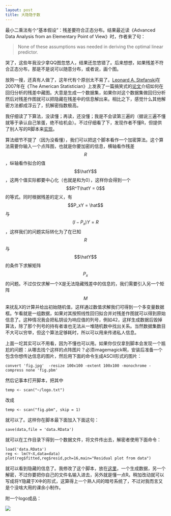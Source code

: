 ```yaml
---
layout: post
title: 大隐隐于数
---
```


最小二乘法有个“基本假设”：残差要符合正态分布。结果最近读《Advanced Data Analysis from an Elementary Point of View》时，作者来了句：

> None of these assumptions was needed in deriving the optimal linear predictor.

哭了，这些年我没少拿QQ图忽悠人，结果还忽悠错了。后来想想，如果残差不符合正态分布，那是不是说可以随意分布，或者说，画个图。

放狗一搜，还真有人做了，这年代有个原创太不易了。[Leonard A. Stefanski](http://www4.stat.ncsu.edu/~stefanski/NSF_Supported/Hidden_Images/stat_res_plots.html)在2007年在《The American Statistician》上发表了一篇搞笑式的[论文](http://www4.stat.ncsu.edu/~stefanski/NSF_Supported/Hidden_Images/Residual_Surrealism_TAS_2007.pdf)介绍如何在回归分析的残差中藏图。大意是生成一个数据集，如果你对这个数据集做回归分析然后对残差作图就可以把隐藏在残差中的信息解出来。相比之下，感觉什么其他解密方法都成浮云了，抗解密指数极高。

我仔细读了下算法，没读懂；再读，还没懂；我是不会读第三遍的（据说三遍不懂就等于承认自己笨蛋，绝不给机会）。不过仔细看了下，发现作者不懂R，但提供了别人写的R脚本来[实现](http://www4.stat.ncsu.edu/~stefanski/NSF_Supported/Hidden_Images/000_R_Programs/John_Staudenmayer/residplots.R)。

算法细节不提了（因为没看懂），我们可以把这个脚本看作一个加密算法。这个算法需要你输入一个点阵图，也就是你要加密的信息，横轴看作残差$$R$$，纵轴看作拟合的值$$\hatY$$，这两个值实际都要中心化（也就是和为0），这样你会得到一个$$R^T\hatY = 0$$的等式。同时根据残差的定义，有$$P_xY = \hat$$与$$(I - P_x)Y = R$$，这样我们的问题实际转化为了在已知$$R$$与$$\hatY$$的条件下求解矩阵$$P_x$$的问题。不过仅仅求解一个X是无法隐藏残差中的信息的，我们需要引入另一个矩阵$$M$$来扰乱X的计算并给出初始随机值，这样通过数值求解我们可得到一个多变量数据框。乍看就是一组数据，如果对其按照线性回归拟合并对残差作图就可以得到原始信息了。这种情况我会把私钥设为响应值的列号，例如42，这样生成数据后毁掉算法，除了那个列号的持有者谁也无法从一堆随机数中找出关系。当然数据集数目不大可以穷举，但这个算法足够耗时，所以可以用来传递私人信息。

上面一坨其实可以不用看，因为不懂也可以用。如果你仅仅拿到脚本会发现一个尴尬的问题：从哪去找个这样的点阵图片？必须imagemagick啊，安装后准备一个包含你想传达信息的图片，然后用下面的命令生成ASCII形式的图片：

~~~
convert 'fig.jpg'  -resize 100x100 -extent 100x100 -monochrome -compress none 'fig.pbm'
~~~

然后记事本打开脚本，把其中

~~~
temp <- scan("~/logo.txt")
~~~

改成

~~~
temp <- scan("fig.pbm", skip = 1)
~~~

就可以了。这样你在脚本最下面加入下面这句：

~~~
save(data,file = 'data.RData')
~~~

就可以在工作目录下得到一个数据文件，将文件传出去，解密者使用下面命令：

~~~
load('data.RData')
reg <- lm(Y~X,data=data)
plot(reg$fitted,reg$resid,pch=16,main="Residual plot from data")
~~~

就可以看到隐藏的信息了。我修改了这个脚本，放在[这里](https://github.com/yufree/democode/tree/master/Residual%20Sur)，一个生成数据，另一个解密，不过你要把你自己的文件名输入进去，另外就是懂一点R。稍加改动就可以写成将Y隐藏于X中的形式，这算得上一个熟人间的暗号系统了，不过对我而言又是个没啥大用的课余小制作。

附一个logo成品：

![](http://yufree.github.io/blogcn/figure/fish.png)